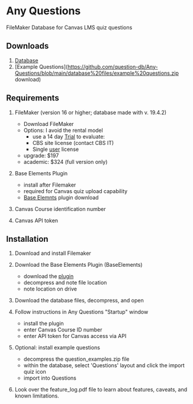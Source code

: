# Any Questions
FileMaker Database for Canvas LMS quiz questions

## Downloads
1. [Database](Database%20Files/Any%20Questions.fmp12.zip)
2. [Example Questions](https://github.com/question-db/Any-Questions/blob/main/database%20files/example%20questions.zip download)


## Requirements

1) FileMaker (version 16 or higher; database made with v. 19.4.2)
	* Download FileMaker
	* Options: I avoid the rental model
		* use a 14 day [Trial](https://www.claris.com/trial/ "Claris FileMaker") to evaluate:
		* CBS site license (contact CBS IT)
		* Single [user](https://store.claris.com/individuals "Claris FileMaker") license
	* upgrade: $197
	* academic: $324 (full version only)

2) Base Elements Plugin
	* install after Filemaker
	* required for Canvas quiz upload capability
	* [Base Elemnts](https://docs.baseelementsplugin.com/article/522-downloads) plugin download

3) Canvas Course identification number

4) Canvas API token

## Installation

1) Download and install Filemaker
2) Download the Base Elements Plugin (BaseElements)

	* download the [plugin](https://docs.baseelementsplugin.com/article/522-downloads "BaseElements")
	* decompress and note file location
	* note location on drive

3) Download the database files, decompress, and open

4) Follow instructions in Any Questions "Startup" window
	* install the plugin
	* enter Canvas Course ID number
	* enter API token for Canvas access via API

5) Optional: install example questions
	* decompress the question_examples.zip file
	* within the database, select 'Questions' layout and click the import quiz icon
	* import into Questions

6) Look over the feature_log.pdf file to learn about features, caveats, and known limitations.
